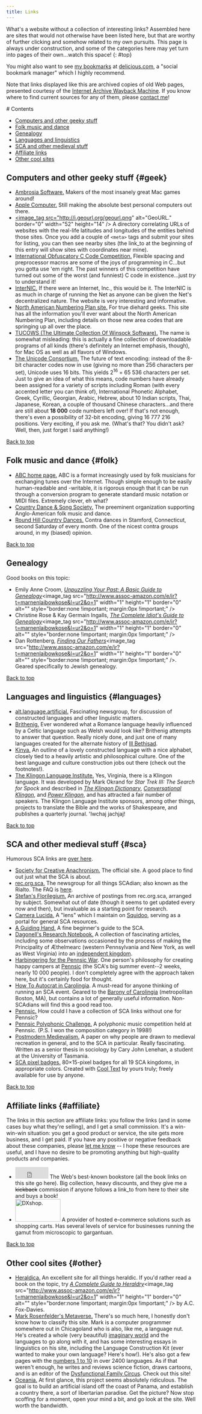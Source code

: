 ```yaml
---
title: Links
---
```


What's a website without a collection of interesting links? Assembled here are sites that would not otherwise have been listed here, but that are worthy of further clicking and somehow related to my own pursuits. This page is always under construction, and some of the categories here may yet turn into pages of their own...watch this space!
{: #top}

You might also want to see [my bookmarks] at [delicious.com], a "social bookmark manager" which I highly recommend.

Note that links displayed <span class='archive-link'>like this</span> are archived copies of old Web pages, presented courtesy of the [Internet Archive Wayback Machine][wayback machine]. If you know where to find current sources for any of them, please [contact me][contact]!

[contact]: /contact.html
[delicious.com]: http://delicious.com
[my bookmarks]: http://del.icio.us/marnen
[wayback machine]: http://web.archive.org


<section markdown='1'>
# Contents

* [Computers and other geeky stuff](#geek)
* [Folk music and dance](#folk)
* [Genealogy](#genealogy)
* [Languages and linguistics](#languages)
* [SCA and other medieval stuff](#sca)
* [Affiliate links](#affiliate)
* [Other cool sites](#other)



# Computers and other geeky stuff {#geek}

* [Ambrosia Software.](http://www.ambrosiasw.com/) Makers of the most insanely great Mac games around!
* [Apple Computer.](http://www.apple.com/) Still making the absolute best personal computers out there.
* <a href="http://geourl.org/near?p=http://www.marnen.org" title="check out my neighbors in meatspace"><image_tag src="http://i.geourl.org/geourl.png" alt="GeoURL." border="0" width="52" height="14" /></a> A directory correlating URLs of websites with the real-life latitudes and longitudes of the entities behind those sites. Once you add a couple of <code>&lt;meta&gt;</code> tags and submit your sites for listing, you can then see nearby sites (the link_to at the beginning of this entry will show sites with coordinates near mine).
* [International Obfuscatory C Code Competition.](http://www.ioccc.org)
  Flexible spacing and preprocessor macros are some of the joys of programming in C...but you gotta use 'em right. The past winners of this competition have turned out some of the worst (and funniest) C code in existence...just <i>try</i> to understand it!
* [InterNIC.](http://www.internic.net/)
  If there were an Internet, Inc., this would be it. The InterNIC is as much in charge of running the Net as anyone can be given the Net's decentralized nature. The website is very interesting and informative.
* [North American Numbering Plan site.](http://www.nanpa.org/)
  For true diehard geeks. This site has all the information you'll ever want about the North American Numbering Plan, including details on those new area codes that are springing up all over the place.
* [TUCOWS (The Ultimate Collection Of Winsock Software).](http://www.tucows.com/)
  The name is somewhat misleading: this is actually a fine collection of downloadable programs of all kinds (there's definitely an Internet emphasis, though), for Mac OS as well as all flavors of Windows.
* [The Unicode Consortium.](http://www.unicode.org/)
  The future of text encoding: instead of the 8-bit character codes now in use (giving no more than 256 characters per set), Unicode uses 16 bits. This yields 2<sup>16</sup> = 65 536 characters per set. Just to give an idea of what this means, code numbers have already been assigned for a variety of scripts including Roman (with every accented letter you can think of), International Phonetic Alphabet, Greek, Cyrillic, Georgian, Arabic, Hebrew, about 10 Indian scripts, Thai, Japanese, Korean, a couple of thousand Chinese characters...and there are still about <b>18 000</b> code numbers left over! If that's not enough, there's even a possibility of 32-bit encoding, giving 16 777 216 positions. Very exciting, if you ask me. (What's that? You didn't ask? Well, then, just forget I said anything!)

[Back to top](#top)

# Folk music and dance {#folk}

* [ABC home page.][abc] ABC is a format increasingly used by folk musicians for exchanging tunes over the Internet. Though simple enough to be easily human-readable and -writable, it is rigorous enough that it can be run through a conversion program to generate standard music notation or MIDI files. Extremely clever, eh what?
* [Country Dance & Song Society.][cdss] The preeminent organization supporting Anglo-American folk music and dance.
* [Round Hill Country Dances.][roundhill] Contra dances in Stamford, Connecticut, second Saturday of every month. One of the nicest contra groups around, in my (biased) opinion.

[abc]: http://abcnotation.com/
[cdss]: http://www.cdss.org/
[roundhill]: http://www.roundhill.net

[Back to top](#top)

# Genealogy

Good books on this topic:

* Emily Anne Croom, <a href="http://www.amazon.com/exec/obidos/redirect?link_code=ur2&camp=1789&tag=marnenlaibowkose&creative=9325&path=ASIN/1558703969/marnenlaibowkose"><cite>Unpuzzling Your Past: A Basic Guide to Genealogy</cite></a><image_tag src="http://www.assoc-amazon.com/e/ir?t=marnenlaibowkose&l=ur2&o=1" width="1" height="1" border="0" alt="" style="border:none !important; margin:0px !important;" />
* Christine Rose & Kay Germain Ingalls, <a href="http://www.amazon.com/exec/obidos/redirect?link_code=ur2&camp=1789&tag=marnenlaibowkose&creative=9325&path=ASIN/0028619471/marnenlaibowkose"><cite>The Complete Idiot's Guide to Genealogy</cite></a><image_tag src="http://www.assoc-amazon.com/e/ir?t=marnenlaibowkose&l=ur2&o=1" width="1" height="1" border="0" alt="" style="border:none !important; margin:0px !important;" />
* Dan Rottenberg, <a href="http://www.amazon.com/exec/obidos/redirect?link_code=ur2&camp=1789&tag=marnenlaibowkose&creative=9325&path=ASIN/0806311517/marnenlaibowkose"><cite>Finding Our Fathers</cite></a><image_tag src="http://www.assoc-amazon.com/e/ir?t=marnenlaibowkose&l=ur2&o=1" width="1" height="1" border="0" alt="" style="border:none !important; margin:0px !important;" />. Geared specifically to Jewish genealogy.

[Back to top](#top)

# Languages and linguistics {#languages}

* [alt.language.artificial.](news:alt.language.artificial) Fascinating newsgroup, for discussion of constructed languages and other linguistic matters.
* [Brithenig.][brithenig] Ever wondered what a Romance language heavily influenced by a Celtic language such as Welsh would look like? Brithenig attempts to answer that question. Really nicely done, and just one of many languages created for the alternate history of [Ill Bethisad][bethisad].
* [Kinya.][kinya] An outline of a lovely constructed language with a nice alphabet, closely tied to a heavily artistic and philosophical culture. One of the best language and culture construction jobs out there (check out the footnotes!).
* [The Klingon Language Institute.](http://www.kli.org/) Yes, Virginia, there is a Klingon language. It was developed by Mark Okrand for <cite>Star Trek III: The Search for Spock </cite>and described in <a href="http://www.amazon.com/exec/obidos/ASIN/067174559X/marnenlaibowkose" target="amazon"><cite>The Klingon Dictionary</cite></a>, <a href="http://www.amazon.com/exec/obidos/ASIN/0671797395/marnenlaibowkose" target="amazon"><cite>Conversational Klingon</cite></a>, and <a href="http://www.amazon.com/exec/obidos/ASIN/0671879758/marnenlaibowkose" target="amazon"><cite>Power Klingon</cite></a>, and has attracted a fair number of speakers. The Klingon Language Institute sponsors, among other things, projects to translate the Bible and the works of Shakespeare, and publishes a quarterly journal. 'Iwchaj jachjaj!

[bethisad]: http://www.bethisad.com/
[brithenig]: http://steen.free.fr/brithenig/introduction.html
[kinya]: http://web.archive.org/web/20040409155819/http://art.supereva.it/mgavioli.dadacasa/Kinya/

[Back to top](#top)

# SCA and other medieval stuff {#sca}

Humorous SCA links are [over here](/funstuff/sca.html).

* [Society for Creative Anachronism.](http://www.sca.org) The official site. A good place to find out just what the SCA is about.
* [rec.org.sca.][rec.org.sca] The newsgroup for all things SCAdian; also known as the Rialto. The FAQ is [here][rec.org.sca faq].
* [Stefan's Florilegium.][florilegium] An archive of postings from rec.org.sca, arranged by subject. Somewhat out of date (though it seems to get updated every now and then), but invaluable as a starting point for research.
* [Camera Lucida.](http://www.squidoo.com/camera-lucida) A &quot;lens&quot; which I maintain on <a href="http://www.squidoo.com">Squidoo</a>, serving as a portal for general SCA resources.
* [A Guiding Hand.][guiding hand] A fine beginner's guide to the SCA.
* [Dagonell's Research Notebook.][dagonell] A collection of fascinating articles, including some observations occasioned by the process of making the Principality of Æthelmearc (western Pennsylvania and New York, as well as West Virginia) into an [independent kingdom][aethelmearc].
* [Harbingering for the Pennsic War][harbingering]. One person's philosophy for creating happy campers at <a href="http://www.pennsicwar.org">Pennsic</a> (the SCA's big summer event--2 weeks, nearly 10 000 people). I don't completely agree with the approach taken here, but it's certainly food for thought.
* [How To Autocrat in Carolingia][autocrat]. A must-read for anyone thinking of running an SCA event. Geared to the [Barony of Carolingia][carolingia] (metropolitan Boston, MA), but contains a lot of generally useful information. Non-SCAdians will find this a good read too.
* [Pennsic.](http://www.pennsicwar.org)
How could I have a collection of SCA links without one for Pennsic?
* [Pennsic Polyphonic Challenge.][polyphonic challenge]
A polyphonic music competition held at Pennsic. (P.S. I won the composition category in 1998!)
* [Postmodern Medievalism.](http://www.tased.edu.au/tasonline/sca/thesis-d.htm)
A paper on why people are drawn to medieval recreation in general, and to the SCA in particular. Really fascinating. Written as a senior thesis in sociology by Cary John Lenehan, a student at the University of Tasmania.
* [SCA pixel badges.](scabadges/)
80&#215;15-pixel badges for all 19 SCA kingdoms, in appropriate colors. Created with <a href="http://cooltext.com">Cool Text</a> by yours truly; freely available for use by anyone.

[aethelmearc]: http://aethelmearc.org
[autocrat]: http://web.archive.org/web/20070811214043/http://www.schuldy.org/howtoautocrat.html
[carolingia]: http://www.carolingia.org
[dagonell]: http://www-cs.canisius.edu/~salley/SCA/Articles/
[florilegium]: http://www.florilegium.org
[guiding hand]: http://web.archive.org/web/20120516185303/http://hospitaler.ansteorra.org/GuidingHand/guidhan1.htm
[harbingering]: http://web.mit.edu/dagoura/WWW/Working-Drafts/harb/harbingering.html
[polyphonic challenge]: http://web.archive.org/web/19991103002201/http://www.cs.cmu.edu/~mjc/poly.html
[rec.org.sca]: news:rec.org.sca
[rec.org.sca faq]: http://www.faqs.org/faqs/sca-faq/

[Back to top](#top)

# Affiliate links {#affiliate}

The links in this section are affiliate links: you follow the links (and in some cases buy what they're selling), and I get a small commission. It's a win-win-win situation: you get a good product or service, the site gets more business, and I get paid. If you have any positive or negative feedback about these companies, please <a href="mailto:marnen@marnen.org">let me know</a> -- I hope these resources are useful, and I have no desire to be promoting anything but high-quality products and companies.

* <iframe src="http://rcm-na.amazon-adsystem.com/e/cm?t=marnenlaibowkose&o=1&p=41&l=ur1&category=home&banner=1270GKH01H1T39T27502&f=ifr&linkID=HXJKSTZK5QVRL34H" width="88" height="31" scrolling="no" border="0" marginwidth="0" style="border:none;" frameborder="0"></iframe> The Web's best-known bookstore (all the book links on this site go here). Big collection, heavy discounts, and they give me a <s>kickback</s> commission if anyone follows a link_to from here to their site and buys a book!
* <a href="http://www.dxstorm.com/dxshop2/?cc=t&affid=A1434"><img src="http://www.dxstorm.com/dxstorm2/banners/shop1_120x60.gif" alt="DXshop." width="120" height="60"></a> A provider of hosted e-commerce solutions such as shopping carts. Has several levels of service for businesses running the gamut from microscopic to gargantuan.

[Back to top](#top)

# Other cool sites {#other}

* [Heraldica.](http://www.heraldica.org/) An excellent site for all things heraldic. If you'd rather read a book on the topic, try <a href="http://www.amazon.com/exec/obidos/redirect?link_code=ur2&camp=1789&tag=marnenlaibowkose&creative=9325&path=ASIN/051746893X/marnenlaibowkose"><cite>A Complete Guide to Heraldry</cite></a><image_tag src="http://www.assoc-amazon.com/e/ir?t=marnenlaibowkose&l=ur2&o=1" width="1" height="1" border="0" alt="" style="border:none !important; margin:0px !important;" /> by A.C. Fox-Davies.
* [Mark Rosenfelder's Metaverse.](http://www.zompist.com) There's so much here, I honestly don't know how to classify this site. Mark is a computer programmer somewhere out in Chicagoland who is also, like me, a language nut. He's created a whole (very beautiful) <a href="http://www.zompist.com/virtuver.htm">imaginary world</a> and the languages to go along with it, and has some interesting essays in linguistics on his site, including the Language Construction Kit (ever wanted to make your own language? Here's how!). He's also got a few pages with the <a href="http://www.zompist.com/numbers.shtml">numbers 1 to 10</a> in over 2400 languages. As if that weren't enough, he writes and reviews science fiction, draws cartoons, and is an editor of the <a href="http://www.spinnwebe.com/dfc/">Dysfunctional Family Circus</a>. Check out this site!
* [Oceania.](http://oceania.org/) At first glance, this project seems absolutely ridiculous. The goal is to build an artificial island off the coast of Panama, and establish a country there, a sort of libertarian paradise. Get the picture? Now stop scoffing for a moment, open your mind a bit, and go look at the site. Well worth the bandwidth.
</section>
